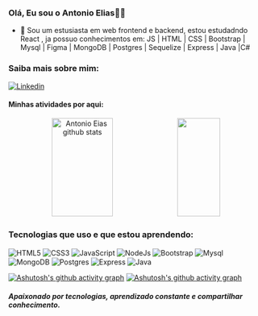 ### Olá, Eu sou o Antonio Elias👋👋

 - 🌱 Sou um estusiasta em web frontend e backend, estou estudadndo React , ja possuo conhecimentos em: JS | HTML | CSS | Bootstrap | Mysql | Figma | MongoDB | Postgres | Sequelize | Express | Java |C#

### Saiba mais sobre mim:
[![Linkedin](https://img.shields.io/badge/LinkedIn-0077B5?style=for-the-badge&logo=linkedin&logoColor=white)](https://www.linkedin.com/in/antonio-elias-12a612150/)

#### Minhas atividades por aqui:
 
<div align="center">  
  <img width="49%" height="195px" src="https://github-readme-stats.vercel.app/api?username=Antonio-Elias&show_icons=true&count_private=true&hide_border=true&title_color=00cb3d&icon_color=00cb3d&text_color=c9d1d9&bg_color=0d1117" alt="Antonio Eias github stats" />
 <img width="41%" height="195px" src="https://github-readme-stats.vercel.app/api/top-langs/?username=Antonio-Elias&layout=compact&hide_border=true&title_color=00cb3d&text_color=ff91a4&bg_color=0d1117" />
</div>

### Tecnologias que uso e que estou aprendendo:

<div style="display: inline-block;">
    <img align="center"  alt="HTML5" src="https://img.shields.io/badge/HTML5-E34F26?style=for-the-badge&logo=html5&logoColor=white">
    <img align="center"  alt="CSS3" src="https://img.shields.io/badge/CSS3-1572B6?style=for-the-badge&logo=css3&logoColor=white">
    <img align="center"  alt="JavaScript" src="https://img.shields.io/badge/JavaScript-F7DF1E?style=for-the-badge&logo=javascript&logoColor=black">
    <img align="center"  alt="NodeJs" src="https://img.shields.io/badge/Node.js-43853D?style=for-the-badge&logo=node.js&logoColor=white">
    <img align="center"  alt="Bootstrap" src="https://img.shields.io/badge/Bootstrap-563D7C?style=for-the-badge&logo=bootstrap&logoColor=white"
    <img align="center"  alt="Sequelize" src="https://img.shields.io/badge/sequelize-323330?style=for-the-badge&logo=sequelize&logoColor=blue">
    <img align="center"  alt="Mysql" src="https://img.shields.io/badge/MySQL-00000F?style=for-the-badge&logo=mysql&logoColor=white">
    <img align="center"  alt="MongoDB" src="https://img.shields.io/badge/MongoDB-4EA94B?style=for-the-badge&logo=mongodb&logoColor=white">
    <img align="center"  alt="Postgres" src="https://img.shields.io/badge/PostgreSQL-316192?style=for-the-badge&logo=postgresql&logoColor=white">
    <img align="center"  alt="Express" src="https://img.shields.io/badge/Express.js-404D59?style=for-the-badge">
    <img align="center"  alt="Java" src="https://img.shields.io/badge/Java-ED8B00?style=for-the-badge&logo=java&logoColor=white">
</div>

<br>

[![Ashutosh's github activity graph](https://github-readme-activity-graph.cyclic.app/graph?username=Antonio-Elias&bg_color=0d1117&color=e9e5d9&line=4bc712&point=848239&area=true&hide_border=true)](https://github.com/Antonio-Elias/github-readme-activity-graph)
[![Ashutosh's github activity graph](https://github-readme-activity-graph.vercel.app/graph?username=Ashutosh00710)](https://github.com/Antonio-Elias/github-readme-activity-graph)

##### Apaixonado por tecnologias, aprendizado constante e compartilhar conhecimento.


